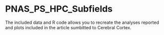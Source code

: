 # PNAS_PS_HPC_Subfields
The included data and R code allows you to recreate the analyses reported and plots included in the article sumbitted to Cerebral Cortex.
